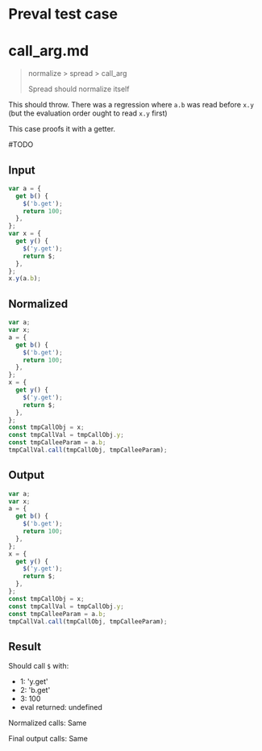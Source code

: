 # Preval test case

# call_arg.md

> normalize > spread > call_arg
>
> Spread should normalize itself

This should throw. There was a regression where `a.b` was read before `x.y` (but the evaluation order ought to read `x.y` first)

This case proofs it with a getter.

#TODO

## Input

`````js filename=intro
var a = {
  get b() {
    $('b.get');
    return 100;
  },
};
var x = {
  get y() {
    $('y.get');
    return $;
  },
};
x.y(a.b);
`````

## Normalized

`````js filename=intro
var a;
var x;
a = {
  get b() {
    $('b.get');
    return 100;
  },
};
x = {
  get y() {
    $('y.get');
    return $;
  },
};
const tmpCallObj = x;
const tmpCallVal = tmpCallObj.y;
const tmpCalleeParam = a.b;
tmpCallVal.call(tmpCallObj, tmpCalleeParam);
`````

## Output

`````js filename=intro
var a;
var x;
a = {
  get b() {
    $('b.get');
    return 100;
  },
};
x = {
  get y() {
    $('y.get');
    return $;
  },
};
const tmpCallObj = x;
const tmpCallVal = tmpCallObj.y;
const tmpCalleeParam = a.b;
tmpCallVal.call(tmpCallObj, tmpCalleeParam);
`````

## Result

Should call `$` with:
 - 1: 'y.get'
 - 2: 'b.get'
 - 3: 100
 - eval returned: undefined

Normalized calls: Same

Final output calls: Same
